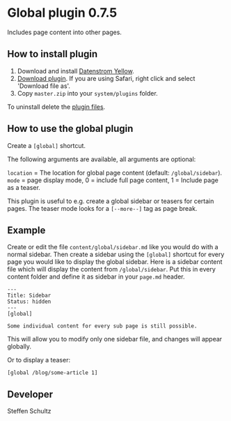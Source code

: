 Global plugin 0.7.5
===================
Includes page content into other pages. 

## How to install plugin

1. Download and install [Datenstrom Yellow](https://github.com/datenstrom/yellow/).
2. [Download plugin](https://github.com/schulle4u/yellow-plugin-global/archive/master.zip). If you are using Safari, right click and select 'Download file as'.
3. Copy `master.zip` into your `system/plugins` folder.

To uninstall delete the [plugin files](update.ini).

## How to use the global plugin

Create a `[global]` shortcut. 

The following arguments are available, all arguments are optional:

`location` = The location for global page content (default: `/global/sidebar`).  
`mode` = page display mode, 0 = include full page content, 1 = Include page as a teaser.  

This plugin is useful to e.g. create a global sidebar or teasers for certain pages. The teaser mode looks for a `[--more--]` tag as page break. 

## Example

Create or edit the file `content/global/sidebar.md` like you would do with a normal sidebar. Then create a sidebar using the `[global]` shortcut for every page you would like to display the global sidebar. Here is a sidebar content file which will display the content from `/global/sidebar`. Put this in every content folder and define it as sidebar in your `page.md` header. 

```
---
Title: Sidebar
Status: hidden
---
[global]

Some individual content for every sub page is still possible.
```

This will allow you to modify only one sidebar file, and changes will appear globally. 

Or to display a teaser: 

```
[global /blog/some-article 1]
```

## Developer

Steffen Schultz

